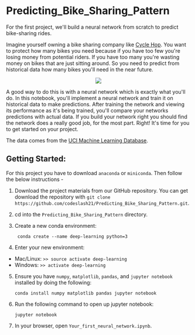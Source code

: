 # Predicting_Bike_Sharing_Pattern


For the first project, we'll build a neural network from scratch to predict bike-sharing rides. 

Imagine yourself owning a bike sharing company like [Cycle Hop](https://cyclehop.com). You want to protect how many bikes you need because if you have too few you're losing money from potential riders. If you have too many you're wasting money on bikes that are just sitting around. So you need to predict from historical data how many bikes you'll need in the near future.

<p align="center">
<img src="http://www.mediafire.com/convkey/a795/z8j0bvvu28jyri5zg.jpg"/> 
</p>

 A good way to do this is with a neural network which is exactly what you'll do. In this notebook, you'll implement a neural network and train it on historical data to make predictions. After training the network and viewing its performance as it's being trained, you'll compare your networks predictions with actual data. If you build your network right you should find the network does a really good job, for the most part. Right! It's time for you to get started on your project.
 
 The data comes from the [UCI Machine Learning Database](https://archive.ics.uci.edu/ml/datasets/Bike+Sharing+Dataset).
 
 ## Getting Started:
 For this project you have to download `anaconda` or `miniconda`. Then follow the below instructions -
 1. Download the project materials from our GitHub repository. You can get download the repository with `git clone https://github.com/codeslash21/Predicting_Bike_Sharing_Pattern.git`.
 
 2. cd into the `Predicting_Bike_Sharing_Pattern` directory.
 
 3. Create a new conda environment:
    ```
     conda create --name deep-learning python=3
    ```
 4. Enter your new environment:
  - Mac/Linux: `>> source activate deep-learning`
  - Windows: `>> activate deep-learning`
 
 5. Ensure you have `numpy`, `matplotlib`, `pandas`, and `jupyter notebook` installed by doing the following:
    ```
    conda install numpy matplotlib pandas jupyter notebook
    ```
    
 6. Run the following command to open up jupyter notebook:
    ```
    jupyter notebook
    ```
    
 7. In your browser, open `Your_first_neural_network.ipynb`.
 
 
  
